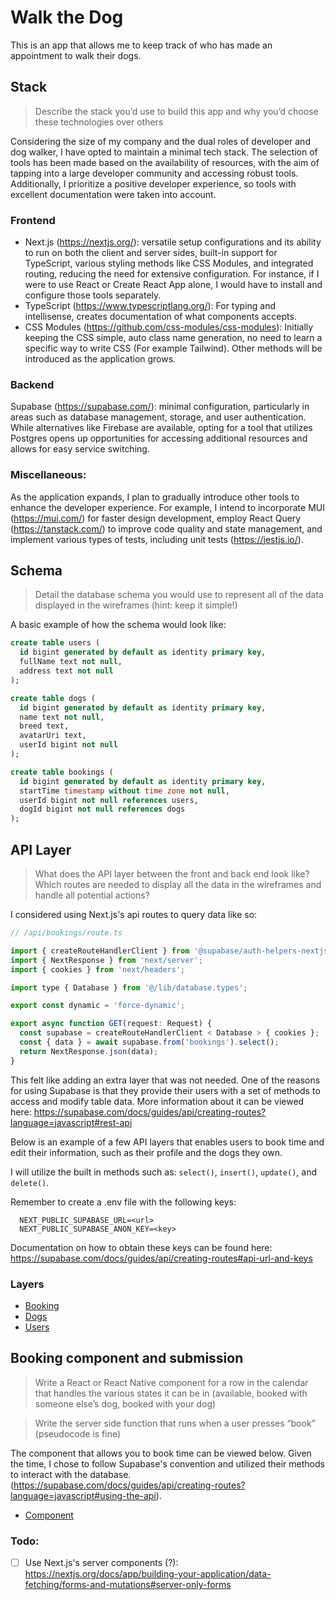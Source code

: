 # Walk the Dog

This is an app that allows me to keep track of who has made an appointment to walk their dogs.

## Stack

> Describe the stack you’d use to build this app and why you’d choose these technologies over others

Considering the size of my company and the dual roles of developer and dog walker, I have opted to maintain a minimal tech stack. The selection of tools has been made based on the availability of resources, with the aim of tapping into a large developer community and accessing robust tools. Additionally, I prioritize a positive developer experience, so tools with excellent documentation were taken into account.

### Frontend

- Next.js (https://nextjs.org/): versatile setup configurations and its ability to run on both the client and server sides, built-in support for TypeScript, various styling methods like CSS Modules, and integrated routing, reducing the need for extensive configuration. For instance, if I were to use React or Create React App alone, I would have to install and configure those tools separately.
- TypeScript (https://www.typescriptlang.org/): For typing and intellisense, creates documentation of what components accepts.
- CSS Modules (https://github.com/css-modules/css-modules): Initially keeping the CSS simple, auto class name generation, no need to learn a specific way to write CSS (For example Tailwind). Other methods will be introduced as the application grows.

### Backend

Supabase (https://supabase.com/): minimal configuration, particularly in areas such as database management, storage, and user authentication. While alternatives like Firebase are available, opting for a tool that utilizes Postgres opens up opportunities for accessing additional resources and allows for easy service switching.

### Miscellaneous:

As the application expands, I plan to gradually introduce other tools to enhance the developer experience. For example, I intend to incorporate MUI (https://mui.com/) for faster design development, employ React Query (https://tanstack.com/) to improve code quality and state management, and implement various types of tests, including unit tests (https://jestjs.io/).

## Schema

> Detail the database schema you would use to represent all of the data displayed in the wireframes (hint: keep it simple!)

A basic example of how the schema would look like:

```sql
create table users (
  id bigint generated by default as identity primary key,
  fullName text not null,
  address text not null
);

create table dogs (
  id bigint generated by default as identity primary key,
  name text not null,
  breed text,
  avatarUri text,
  userId bigint not null
);

create table bookings (
  id bigint generated by default as identity primary key,
  startTime timestamp without time zone not null,
  userId bigint not null references users,
  dogId bigint not null references dogs
);
```

## API Layer

> What does the API layer between the front and back end look like? Which routes are needed to display all the data in the wireframes and handle all potential actions?

I considered using Next.js's api routes to query data like so:

```javascript
// /api/bookings/route.ts

import { createRouteHandlerClient } from '@supabase/auth-helpers-nextjs';
import { NextResponse } from 'next/server';
import { cookies } from 'next/headers';

import type { Database } from '@/lib/database.types';

export const dynamic = 'force-dynamic';

export async function GET(request: Request) {
  const supabase = createRouteHandlerClient < Database > { cookies };
  const { data } = await supabase.from('bookings').select();
  return NextResponse.json(data);
}
```

This felt like adding an extra layer that was not needed. One of the reasons for using Supabase is that they provide their users with a set of methods to access and modify table data. More information about it can be viewed here: https://supabase.com/docs/guides/api/creating-routes?language=javascript#rest-api

Below is an example of a few API layers that enables users to book time and edit their information, such as their profile and the dogs they own.

I will utilize the built in methods such as: `select()`, `insert()`, `update()`, and `delete()`.

Remember to create a .env file with the following keys:

```env
  NEXT_PUBLIC_SUPABASE_URL=<url>
  NEXT_PUBLIC_SUPABASE_ANON_KEY=<key>
```

Documentation on how to obtain these keys can be found here: https://supabase.com/docs/guides/api/creating-routes#api-url-and-keys

### Layers

- [Booking](lib/api/booking.ts)
- [Dogs](lib/api/dogs.ts)
- [Users](lib/api/users.ts)

## Booking component and submission

> Write a React or React Native component for a row in the calendar that handles the various states it can be in (available, booked with someone else’s dog, booked with your dog)

> Write the server side function that runs when a user presses “book” (pseudocode is fine)

The component that allows you to book time can be viewed below. Given the time, I chose to follow Supabase's convention and utilized their methods to interact with the database.(https://supabase.com/docs/guides/api/creating-routes?language=javascript#using-the-api).

- [Component](app/components/Hour.tsx)

### Todo:

- [ ] Use Next.js's server components (?): https://nextjs.org/docs/app/building-your-application/data-fetching/forms-and-mutations#server-only-forms
